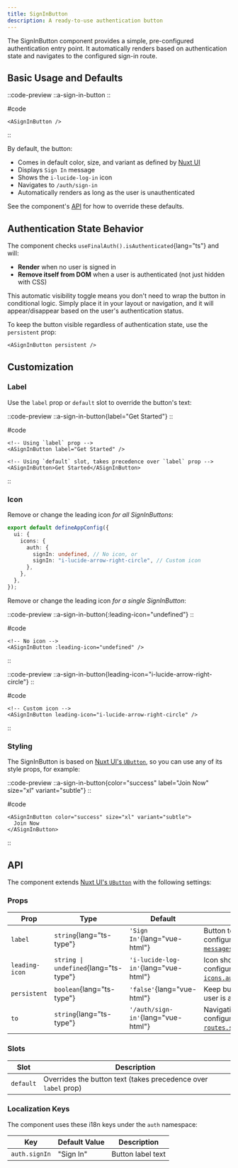 ```yaml
---
title: SignInButton
description: A ready-to-use authentication button
---
```


The SignInButton component provides a simple, pre-configured authentication entry point. It automatically renders based on authentication state and navigates to the configured sign-in route.

## Basic Usage and Defaults

::code-preview
::a-sign-in-button
::

#code

```vue
<ASignInButton />
```
::

By default, the button:

- Comes in default color, size, and variant as defined by [Nuxt UI](https://ui4.nuxt.com/docs/components/button)
- Displays `Sign In` message
- Shows the `i-lucide-log-in` icon
- Navigates to `/auth/sign-in`
- Automatically renders as long as the user is unauthenticated

See the component's [API](#api) for how to override these defaults.

## Authentication State Behavior

The component checks `useFinalAuth().isAuthenticated`{lang="ts"} and will:

- **Render** when no user is signed in
- **Remove itself from DOM** when a user is authenticated (not just hidden with CSS)

This automatic visibility toggle means you don't need to wrap the button in conditional logic. Simply place it in your layout or navigation, and it will appear/disappear based on the user's authentication status.

To keep the button visible regardless of authentication state, use the `persistent` prop:

```vue
<ASignInButton persistent />
```

## Customization

### Label

Use the `label` prop or `default` slot to override the button's text:

::code-preview
::a-sign-in-button{label="Get Started"}
::

#code

```vue
<!-- Using `label` prop -->
<ASignInButton label="Get Started" />

<!-- Using `default` slot, takes precedence over `label` prop -->
<ASignInButton>Get Started</ASignInButton>
```
::

### Icon

Remove or change the leading icon _for all SignInButtons_:

```typescript [app.config.ts]
export default defineAppConfig({
  ui: {
    icons: {
      auth: {
        signIn: undefined, // No icon, or
        signIn: "i-lucide-arrow-right-circle", // Custom icon
      },
    },
  },
});
```

Remove or change the leading icon _for a single SignInButton_:

::code-preview
::a-sign-in-button{:leading-icon="undefined"}
::

#code

```vue
<!-- No icon -->
<ASignInButton :leading-icon="undefined" />
```
::

::code-preview
::a-sign-in-button{leading-icon="i-lucide-arrow-right-circle"}
::

#code

```vue
<!-- Custom icon -->
<ASignInButton leading-icon="i-lucide-arrow-right-circle" />
```
::

### Styling

The SignInButton is based on [Nuxt UI's `UButton`](https://ui4.nuxt.com/docs/components/button), so you can use any of its style props, for example:

::code-preview
::a-sign-in-button{color="success" label="Join Now" size="xl" variant="subtle"}
::

#code

```vue
<ASignInButton color="success" size="xl" variant="subtle">
  Join Now
</ASignInButton>
```
::

## API

The component extends [Nuxt UI's `UButton`](https://ui4.nuxt.com/docs/components/button) with the following settings:

### Props

| Prop           | Type                                  | Default                              | Description                                                                                         |
| -------------- | ------------------------------------- | ------------------------------------ | --------------------------------------------------------------------------------------------------- |
| `label`        | `string`{lang="ts-type"}              | `'Sign In'`{lang="vue-html"}         | Button text label, configurable via [`messages.signIn`{lang="ts"}](/docs/configuration#messages)    |
| `leading-icon` | `string \| undefined`{lang="ts-type"} | `'i-lucide-log-in'`{lang="vue-html"} | Icon shown before text, configurable via [`icons.authSignIn`{lang="ts"}](/docs/configuration#icons) |
| `persistent`   | `boolean`{lang="ts-type"}             | `'false'`{lang="vue-html"}           | Keep button visible when user is authenticated                                                      |
| `to`           | `string`{lang="ts-type"}              | `'/auth/sign-in'`{lang="vue-html"}   | Navigation destination, configurable via [`routes.signIn`{lang="ts"}](/docs/configuration#routes)   |

### Slots

| Slot      | Description                                                    |
| --------- | -------------------------------------------------------------- |
| `default` | Overrides the button text (takes precedence over `label` prop) |

### Localization Keys

The component uses these i18n keys under the `auth` namespace:

| Key           | Default Value | Description              |
| ------------- | ------------- | ------------------------ |
| `auth.signIn` | "Sign In"     | Button label text        |
